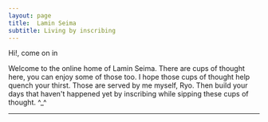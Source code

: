 ```yaml
---
layout: page
title:  Lamin Seima
subtitle: Living by inscribing
---
```


Hi!, come on in

Welcome to the online home of Lamin Seima. 
There are cups of thought here, you can enjoy some of those too. 
I hope those cups of thought help quench your thirst.
Those are served by me myself, Ryo. 
Then build your days that haven't happened yet by inscribing while sipping these cups of thought. ^_^

---
